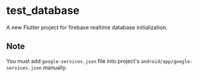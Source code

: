 # test_database

A new Flutter project for firebase realtime database initialization.

## Note

You must add `google-services.json` file into project's `android/app/google-services.json` manually.

